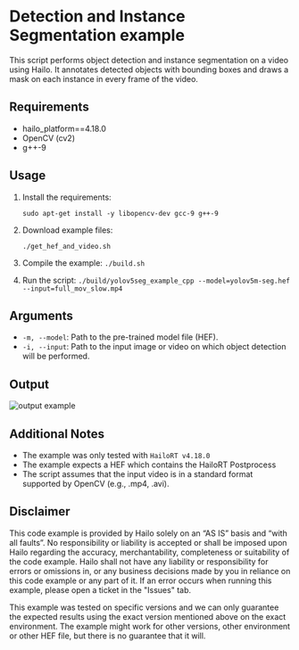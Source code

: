 Detection and Instance Segmentation example
===========================================

This script performs object detection and instance segmentation on a video using Hailo.
It annotates detected objects with bounding boxes and draws a mask on each instance in every frame of the video.

Requirements
------------

- hailo_platform==4.18.0
- OpenCV (cv2)
- g++-9
 

Usage
-----

1. Install the requirements:
    ```shell script
    sudo apt-get install -y libopencv-dev gcc-9 g++-9
    ```

2. Download example files:
    ```shell script
    ./get_hef_and_video.sh
    ```

3. Compile the example:
    `./build.sh`

4. Run the script:
    `./build/yolov5seg_example_cpp --model=yolov5m-seg.hef --input=full_mov_slow.mp4`

Arguments
---------

- ``-m, --model``: Path to the pre-trained model file (HEF).
- ``-i, --input``: Path to the input image or video on which object detection will be performed.


Output
------
![output example](./processed_video.gif)

Additional Notes
----------------

- The example was only tested with ``HailoRT v4.18.0``
- The example expects a HEF which contains the HailoRT Postprocess
- The script assumes that the input video is in a standard format supported by OpenCV (e.g., .mp4, .avi).

Disclaimer
----------
This code example is provided by Hailo solely on an “AS IS” basis and “with all faults”. No responsibility or liability is accepted or shall be imposed upon Hailo regarding the accuracy, merchantability, completeness or suitability of the code example. Hailo shall not have any liability or responsibility for errors or omissions in, or any business decisions made by you in reliance on this code example or any part of it. If an error occurs when running this example, please open a ticket in the "Issues" tab.

This example was tested on specific versions and we can only guarantee the expected results using the exact version mentioned above on the exact environment. The example might work for other versions, other environment or other HEF file, but there is no guarantee that it will.

